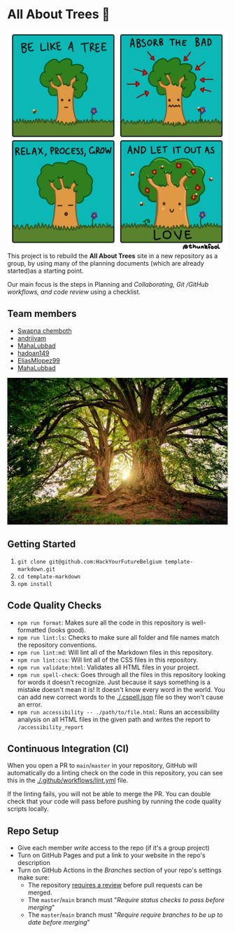 # All About Trees 🌳

![tree](assets/tree-comic.png) This project is to rebuild the **All About Trees** site in a new repository as a group, by using many of the planning documents (which are already started)as a starting point.

Our main focus is the steps in Planning and _Collaborating, Git /GitHub workflows, and code review_ using a checklist.

## Team members

- [Swapna chemboth](https://github.com/SWAPNACHEMBOTH)
- [andriivam](https://github.com/andriivam)
- [MahaLubbad](https://github.com/MahaLubbad)
- [hadoan149](https://github.com/hadoan149/HadoanHYF)
- [EliasMlopez99](https://github.com/EliasMlopez99)
- [MahaLubbad](https://github.com/MahaLubbad)

![trees](assets/trees.jpg)

## Getting Started

1. `git clone git@github.com:HackYourFutureBelgium template-markdown.git`
2. `cd template-markdown`
3. `npm install`

## Code Quality Checks

- `npm run format`: Makes sure all the code in this repository is well-formatted (looks good).
- `npm run lint:ls`: Checks to make sure all folder and file names match the
  repository conventions.
- `npm run lint:md`: Will lint all of the Markdown files in this repository.
- `npm run lint:css`: Will lint all of the CSS files in this repository.
- `npm run validate:html`: Validates all HTML files in your project.
- `npm run spell-check`: Goes through all the files in this repository looking for words it doesn't recognize. Just because it says something is a mistake doesn't mean it is! It doesn't know every word in the world. You can add new correct words to the [./.cspell.json](./.cspell.json) file so they won't cause an error.
- `npm run accessibility -- ./path/to/file.html`: Runs an accessibility analysis on all HTML files in the given path and writes the report to `/accessibility_report`

## Continuous Integration (CI)

When you open a PR to `main`/`master` in your repository, GitHub will automatically do a linting check on the code in this repository, you can see this in the [./.github/workflows/lint.yml](./.github/workflows/lint.yml) file.

If the linting fails, you will not be able to merge the PR. You can double check that your code will pass before pushing by running the code quality scripts locally.

## Repo Setup
- Give each member _write_ access to the repo (if it's a group project)
- Turn on GitHub Pages and put a link to your website in the repo's description
- Turn on GitHub Actions in the _Branches_ section of your repo's settings make sure:
  - The repository
    [requires a review](https://github.blog/2018-03-23-require-multiple-reviewers/)
    before pull requests can be merged.
  - The `master`/`main` branch must "_Require status checks to pass before merging_"
  - The `master`/`main` branch must "_Require require branches to be up to date before merging_"
